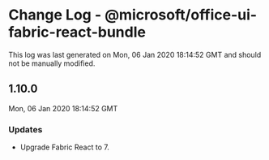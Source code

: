 # Change Log - @microsoft/office-ui-fabric-react-bundle

This log was last generated on Mon, 06 Jan 2020 18:14:52 GMT and should not be manually modified.

## 1.10.0
Mon, 06 Jan 2020 18:14:52 GMT

### Updates

- Upgrade Fabric React to 7.

